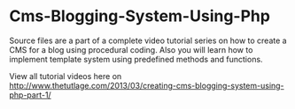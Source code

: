 Cms-Blogging-System-Using-Php
=============================

Source files are a part of a complete video tutorial series on how to create a CMS for a blog using procedural coding. Also you will learn how to implement template system using predefined methods and functions.

View all tutorial videos here on http://www.thetutlage.com/2013/03/creating-cms-blogging-system-using-php-part-1/
